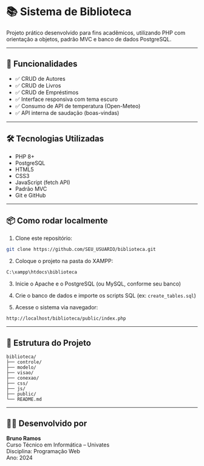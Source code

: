 # 📚 Sistema de Biblioteca

Projeto prático desenvolvido para fins acadêmicos, utilizando PHP com orientação a objetos, padrão MVC e banco de dados PostgreSQL.

---

## 🚀 Funcionalidades

- ✅ CRUD de Autores
- ✅ CRUD de Livros
- ✅ CRUD de Empréstimos
- ✅ Interface responsiva com tema escuro
- ✅ Consumo de API de temperatura (Open-Meteo)
- ✅ API interna de saudação (boas-vindas)

---

## 🛠️ Tecnologias Utilizadas

- PHP 8+
- PostgreSQL
- HTML5
- CSS3
- JavaScript (fetch API)
- Padrão MVC
- Git e GitHub

---

## 📦 Como rodar localmente

1. Clone este repositório:

```bash
git clone https://github.com/SEU_USUARIO/biblioteca.git
```

2. Coloque o projeto na pasta do XAMPP:

```bash
C:\xampp\htdocs\biblioteca
```

3. Inicie o Apache e o PostgreSQL (ou MySQL, conforme seu banco)

4. Crie o banco de dados e importe os scripts SQL (ex: `create_tables.sql`)

5. Acesse o sistema via navegador:

```
http://localhost/biblioteca/public/index.php
```

---

## 📁 Estrutura do Projeto

```
biblioteca/
├── controle/
├── modelo/
├── visao/
├── conexao/
├── css/
├── js/
├── public/
└── README.md
```

---

## 👨‍🎓 Desenvolvido por

**Bruno Ramos**  
Curso Técnico em Informática – Univates  
Disciplina: Programação Web  
Ano: 2024